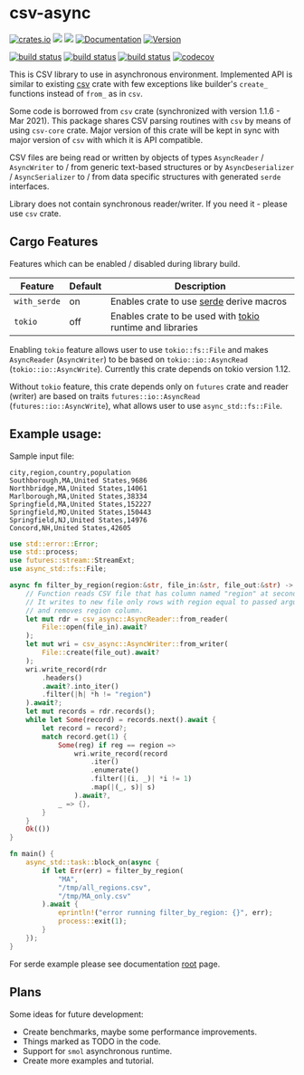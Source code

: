 # csv-async
[![crates.io](https://img.shields.io/crates/v/csv-async)](https://crates.io/crates/csv-async)
[![](https://img.shields.io/crates/d/csv-async.svg)](https://crates.io/crates/csv-async)
[![](https://img.shields.io/crates/dv/csv-async.svg)](https://crates.io/crates/csv-async)
[![Documentation](https://docs.rs/csv-async/badge.svg)](https://docs.rs/csv-async)
[![Version](https://img.shields.io/badge/rustc-1.56+-ab6000.svg)](https://blog.rust-lang.org/2021/10/21/Rust-1.56.0.html)

[![build status](https://github.com/gwierzchowski/csv-async/workflows/Linux/badge.svg?branch=master&event=push)](https://github.com/gwierzchowski/csv-async/actions?query=workflow%3ALinux)
[![build status](https://github.com/gwierzchowski/csv-async/workflows/Windows/badge.svg?branch=master&event=push)](https://github.com/gwierzchowski/csv-async/actions?query=workflow%3AWindows)
[![build status](https://github.com/gwierzchowski/csv-async/workflows/MacOS/badge.svg?branch=master&event=push)](https://github.com/gwierzchowski/csv-async/actions?query=workflow%3AMacOS)
[![codecov](https://codecov.io/gh/gwierzchowski/csv-async/branch/master/graph/badge.svg)](https://codecov.io/gh/gwierzchowski/csv-async)

This is CSV library to use in asynchronous environment.
Implemented API is similar to existing [csv](https://github.com/BurntSushi/rust-csv) crate with few exceptions like builder's `create_` functions instead of `from_` as in `csv`.

Some code is borrowed from `csv` crate (synchronized with version 1.1.6 - Mar 2021).
This package shares CSV parsing routines with `csv` by means of using `csv-core` crate.
Major version of this crate will be kept in sync with major version of `csv` with which it is API compatible.

CSV files are being read or written by objects of types `AsyncReader` / `AsyncWriter` to / from generic 
text-based structures or by `AsyncDeserializer` / `AsyncSerializer` to / from data specific structures with generated `serde` interfaces.

Library does not contain synchronous reader/writer. If you need it - please use `csv` crate.

## Cargo Features
Features which can be enabled / disabled during library build.

| Feature      | Default | Description |
|--------------|---------|-------------|
| `with_serde` | on      | Enables crate to use [serde](https://serde.rs) derive macros |
| `tokio`      | off     | Enables crate to be used with [tokio](https://tokio.rs) runtime and libraries |

Enabling `tokio` feature allows user to use `tokio::fs::File` and makes `AsyncReader` (`AsyncWriter`) 
to be based on `tokio::io::AsyncRead` (`tokio::io::AsyncWrite`). Currently this crate depends on tokio version 1.12.

Without `tokio` feature, this crate depends only on `futures` crate and reader (writer) are based on traits `futures::io::AsyncRead` (`futures::io::AsyncWrite`), what allows user to use `async_std::fs::File`.

## Example usage:  
Sample input file:
```csv
city,region,country,population
Southborough,MA,United States,9686
Northbridge,MA,United States,14061
Marlborough,MA,United States,38334
Springfield,MA,United States,152227
Springfield,MO,United States,150443
Springfield,NJ,United States,14976
Concord,NH,United States,42605
```

```rust
use std::error::Error;
use std::process;
use futures::stream::StreamExt;
use async_std::fs::File;

async fn filter_by_region(region:&str, file_in:&str, file_out:&str) -> Result<(), Box<dyn Error>> {
    // Function reads CSV file that has column named "region" at second position (index = 1).
    // It writes to new file only rows with region equal to passed argument
    // and removes region column.
    let mut rdr = csv_async::AsyncReader::from_reader(
        File::open(file_in).await?
    );
    let mut wri = csv_async::AsyncWriter::from_writer(
        File::create(file_out).await?
    );
    wri.write_record(rdr
        .headers()
        .await?.into_iter()
        .filter(|h| *h != "region")
    ).await?;
    let mut records = rdr.records();
    while let Some(record) = records.next().await {
        let record = record?;
        match record.get(1) {
            Some(reg) if reg == region => 
                wri.write_record(record
                    .iter()
                    .enumerate()
                    .filter(|(i, _)| *i != 1)
                    .map(|(_, s)| s)
                ).await?,
            _ => {},
        }
    }
    Ok(())
}

fn main() {
    async_std::task::block_on(async {
        if let Err(err) = filter_by_region(
            "MA",
            "/tmp/all_regions.csv",
            "/tmp/MA_only.csv"
        ).await {
            eprintln!("error running filter_by_region: {}", err);
            process::exit(1);
        }
    });
}
```

For serde example please see documentation [root](https://docs.rs/csv-async) page.

## Plans
Some ideas for future development:

- Create benchmarks, maybe some performance improvements.
- Things marked as TODO in the code.
- Support for `smol` asynchronous runtime.
- Create more examples and tutorial.
